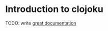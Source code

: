 # Introduction to clojoku

TODO: write [great documentation](http://jacobian.org/writing/what-to-write/)
